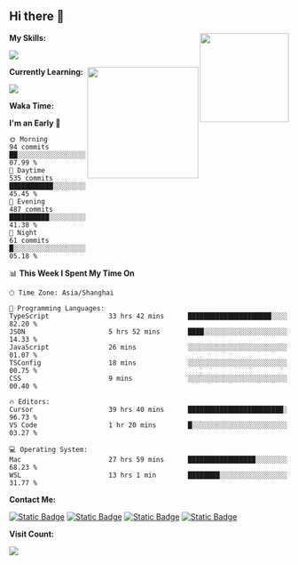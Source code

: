 ## Hi there 👋

<img align="right" height=160 src="https://s2.loli.net/2024/05/01/uw3cVq5TUCnhYLy.png" />

**My Skills:**
<p align="left">
  <a href="https://skillicons.dev">
    <img src="https://skillicons.dev/icons?i=git,docker,go,js,ts,react,vue,tailwind,electron,nextjs&perline=8" />
  </a>
</p>

<a href="https://github.com/anuraghazra/convoychat">
  <img height=200 align="right" src="https://stats.ronki.moe/api/top-langs?username=lonzzi&layout=compact&langs_count=8&card_width=320" />
</a>

**Currently Learning:**
<p align="left">
  <a href="https://skillicons.dev">
    <img src="https://skillicons.dev/icons?i=flutter,dart,py,rust" />
  </a>
</p>



**Waka Time:**
<!--START_SECTION:waka-->
**I'm an Early 🐤** 

```text
🌞 Morning                94 commits          ██░░░░░░░░░░░░░░░░░░░░░░░   07.99 % 
🌆 Daytime                535 commits         ███████████░░░░░░░░░░░░░░   45.45 % 
🌃 Evening                487 commits         ██████████░░░░░░░░░░░░░░░   41.38 % 
🌙 Night                  61 commits          █░░░░░░░░░░░░░░░░░░░░░░░░   05.18 % 
```


📊 **This Week I Spent My Time On** 

```text
🕑︎ Time Zone: Asia/Shanghai

💬 Programming Languages: 
TypeScript               33 hrs 42 mins      █████████████████████░░░░   82.20 % 
JSON                     5 hrs 52 mins       ████░░░░░░░░░░░░░░░░░░░░░   14.33 % 
JavaScript               26 mins             ░░░░░░░░░░░░░░░░░░░░░░░░░   01.07 % 
TSConfig                 18 mins             ░░░░░░░░░░░░░░░░░░░░░░░░░   00.75 % 
CSS                      9 mins              ░░░░░░░░░░░░░░░░░░░░░░░░░   00.40 % 

🔥 Editors: 
Cursor                   39 hrs 40 mins      ████████████████████████░   96.73 % 
VS Code                  1 hr 20 mins        █░░░░░░░░░░░░░░░░░░░░░░░░   03.27 % 

💻 Operating System: 
Mac                      27 hrs 59 mins      █████████████████░░░░░░░░   68.23 % 
WSL                      13 hrs 1 min        ████████░░░░░░░░░░░░░░░░░   31.77 % 
```


<!--END_SECTION:waka-->

**Contact Me:**
<p>
  <a href="https://space.bilibili.com/13424328"><img alt="Static Badge" src="https://img.shields.io/badge/bilibili-ColourCode?style=flat-square&logo=bilibili&color=%23fb7299"></a>
  <a href="https://github.com/lonzzi"><img alt="Static Badge" src="https://img.shields.io/badge/GitHub-ColourCode?style=flat-square&logo=GitHub&color=%23555555"></a>
  <a href="https://twitter.com/lonzzi102"><img alt="Static Badge" src="https://img.shields.io/badge/X-ColourCode?style=flat-square&logo=x&color=%231D9BF0"></a>
  <a href="https://t.me/ronkimoe"><img alt="Static Badge" src="https://img.shields.io/badge/telegram-ColourCode?style=flat-square&logo=telegram&color=%23ED1965"></a>
</p>

**Visit Count:**
<p>
  <img src="https://count.ronki.moe/github:lonzzi?theme=rule34&render=pixelated">
</p>
